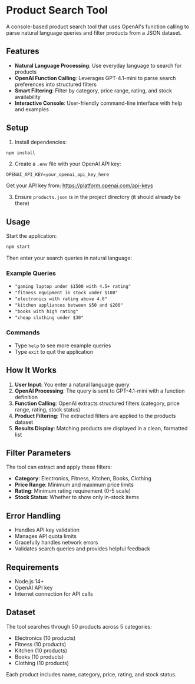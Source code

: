 # Product Search Tool

A console-based product search tool that uses OpenAI's function calling to parse natural language queries and filter products from a JSON dataset.

## Features

- **Natural Language Processing**: Use everyday language to search for products
- **OpenAI Function Calling**: Leverages GPT-4.1-mini to parse search preferences into structured filters
- **Smart Filtering**: Filter by category, price range, rating, and stock availability
- **Interactive Console**: User-friendly command-line interface with help and examples

## Setup

1. Install dependencies:
```bash
npm install
```

2. Create a `.env` file with your OpenAI API key:
```env
OPENAI_API_KEY=your_openai_api_key_here
```

Get your API key from: https://platform.openai.com/api-keys

3. Ensure `products.json` is in the project directory (it should already be there)

## Usage

Start the application:
```bash
npm start
```

Then enter your search queries in natural language:

### Example Queries

- `"gaming laptop under $1500 with 4.5+ rating"`
- `"fitness equipment in stock under $100"`
- `"electronics with rating above 4.6"`
- `"kitchen appliances between $50 and $200"`
- `"books with high rating"`
- `"cheap clothing under $30"`

### Commands

- Type `help` to see more example queries
- Type `exit` to quit the application

## How It Works

1. **User Input**: You enter a natural language query
2. **OpenAI Processing**: The query is sent to GPT-4.1-mini with a function definition
3. **Function Calling**: OpenAI extracts structured filters (category, price range, rating, stock status)
4. **Product Filtering**: The extracted filters are applied to the products dataset
5. **Results Display**: Matching products are displayed in a clean, formatted list

## Filter Parameters

The tool can extract and apply these filters:

- **Category**: Electronics, Fitness, Kitchen, Books, Clothing
- **Price Range**: Minimum and maximum price limits
- **Rating**: Minimum rating requirement (0-5 scale)
- **Stock Status**: Whether to show only in-stock items

## Error Handling

- Handles API key validation
- Manages API quota limits
- Gracefully handles network errors
- Validates search queries and provides helpful feedback

## Requirements

- Node.js 14+ 
- OpenAI API key
- Internet connection for API calls

## Dataset

The tool searches through 50 products across 5 categories:
- Electronics (10 products)
- Fitness (10 products) 
- Kitchen (10 products)
- Books (10 products)
- Clothing (10 products)

Each product includes name, category, price, rating, and stock status. 